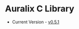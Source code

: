 # Auralix C Library
- Current Version - [v0.5.1](https://github.com/auralix/alx-202-af-10-1-auralix-c-lib/tree/v0.5.1)
